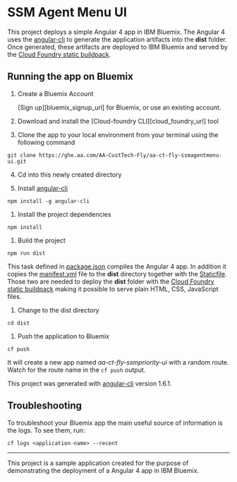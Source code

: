 # SSM Agent Menu UI  

This project deploys a simple Angular 4 app in IBM Bluemix. The Angular 4 uses the [angular-cli](https://github.com/angular/angular-cli) to generate the application artifacts into the **dist** folder. Once generated, these artifacts are deployed to IBM Bluemix and served by the [Cloud Foundry static buildpack](https://github.com/cloudfoundry/staticfile-buildpack).

## Running the app on Bluemix

1. Create a Bluemix Account

    [Sign up][bluemix_signup_url] for Bluemix, or use an existing account.

2. Download and install the [Cloud-foundry CLI][cloud_foundry_url] tool

3. Clone the app to your local environment from your terminal using the following command

  ```
  git clone https://ghe.aa.com/AA-CustTech-Fly/aa-ct-fly-ssmagentmenu-ui.git
  ```

4. Cd into this newly created directory

1. Install [angular-cli](https://github.com/angular/angular-cli)

  ```
  npm install -g angular-cli
  ```

1. Install the project dependencies

  ```
  npm install
  ```

1. Build the project

  ```
  npm run dist
  ```

  This task defined in [package.json](package.json) compiles the Angular 4 app. In addition it copies the [manifest.yml](manifest.yml) file to the **dist** directory together with the [Staticfile](Staticfile). Those two are needed to deploy the **dist** folder with the [Cloud Foundry static buildpack](https://github.com/cloudfoundry/staticfile-buildpack) making it possible to serve plain HTML, CSS, JavaScript files.

1. Change to the dist directory

  ```
  cd dist
  ```

1. Push the application to Bluemix

  ```
  cf push
  ```

  It will create a new app named *aa-ct-fly-ssmpriority-ui* with a random route. Watch for the route name in the ```cf push``` output.


This project was generated with [angular-cli](https://github.com/angular/angular-cli) version 1.6.1.

## Troubleshooting

To troubleshoot your Bluemix app the main useful source of information is the logs. To see them, run:

  ```
  cf logs <application-name> --recent
  ```

---

This project is a sample application created for the purpose of demonstrating the deployment of a Angular 4 app in IBM Bluemix.
